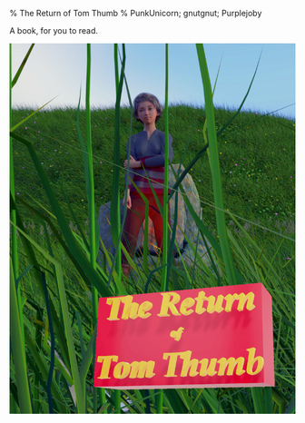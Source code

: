 % The Return of Tom Thumb
% PunkUnicorn; gnutgnut; Purplejoby

  A book, for you to read.

![](cover.png)

